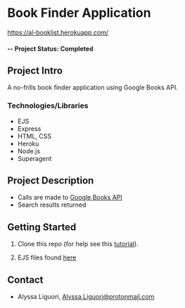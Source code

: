 # Book Finder Application 

https://al-booklist.herokuapp.com/

#### -- Project Status: Completed

## Project Intro
A no-frills book finder application using Google Books API. 

### Technologies/Libraries

* EJS
* Express
* HTML, CSS
* Heroku
* Node.js
* Superagent

## Project Description
- Calls are made to [Google Books API](https://developers.google.com/books)
- Search results returned

## Getting Started

1. Clone this repo (for help see this [tutorial](https://help.github.com/articles/cloning-a-repository/)).

2. EJS files found [here](https://github.com/ali0003433/book-app/tree/master/views)

## Contact
* Alyssa Liguori, Alyssa.Liguori@protonmail.com 

